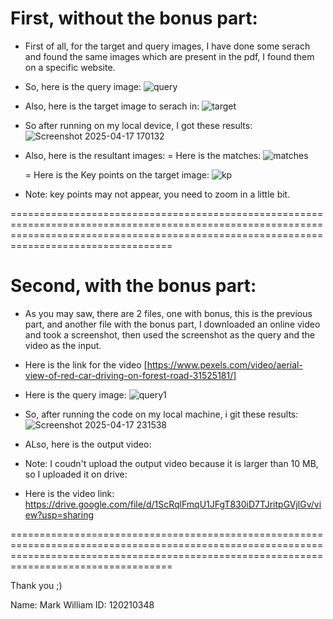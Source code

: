 # First, without the bonus part:

- First of all, for the target and query images, I have done some serach and found the same images which are present in the pdf, I found them on a specific website.

- So, here is the query image:
![query](https://github.com/user-attachments/assets/1286f124-63d6-4d48-8654-9a58a0cc224b)

- Also, here is the target image to serach in:
![target](https://github.com/user-attachments/assets/121617d2-912b-4a06-ba77-431f816e93af)

- So after running on my local device, I got these results:
![Screenshot 2025-04-17 170132](https://github.com/user-attachments/assets/53f137a0-3a96-4cf9-a746-be2180abc00d)

- Also, here is the resultant images:
  = Here is the matches:
![matches](https://github.com/user-attachments/assets/4c3c739e-cb08-46ac-9bb2-0018c0964b65)

  = Here is the Key points on the target image:
![kp](https://github.com/user-attachments/assets/7bd6dbff-8086-44bf-b94d-3237d989554a)

- Note: key points may not appear, you need to zoom in a little bit.


==============================================================================================================================================================================================


# Second, with the bonus part:

- As you may saw, there are 2 files, one with bonus, this is the previous part, and another file with the bonus part, I downloaded an online video and took a screenshot, then used the screenshot as the query and the video as the input.

- Here is the link for the video [https://www.pexels.com/video/aerial-view-of-red-car-driving-on-forest-road-31525181/]

- Here is the query image:
![query1](https://github.com/user-attachments/assets/8f237849-07a3-4775-b976-ab59e9e3206b)

- So, after running the code on my local machine, i git these results:
![Screenshot 2025-04-17 231538](https://github.com/user-attachments/assets/bf546768-405e-4bb2-b902-7164b2772267)

- ALso, here is the output video:
- Note: I coudn't upload the output video because it is larger than 10 MB, so I uploaded it on drive:
- Here is the video link:
https://drive.google.com/file/d/1ScRqlFmqU1JFgT830iD7TJritpGVjlGv/view?usp=sharing


==============================================================================================================================================================================================


Thank you ;)

Name: Mark William
ID: 120210348

